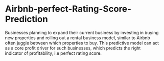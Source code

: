 # Airbnb-perfect-Rating-Score-Prediction
Businesses planning to expand their current business by investing in buying new properties and rolling out a rental business model, similar to Airbnb often juggle between which properties to buy. This predictive model can act as a core profit driver for such businesses, which predicts the right indicator of profitability, i.e perfect rating score.
